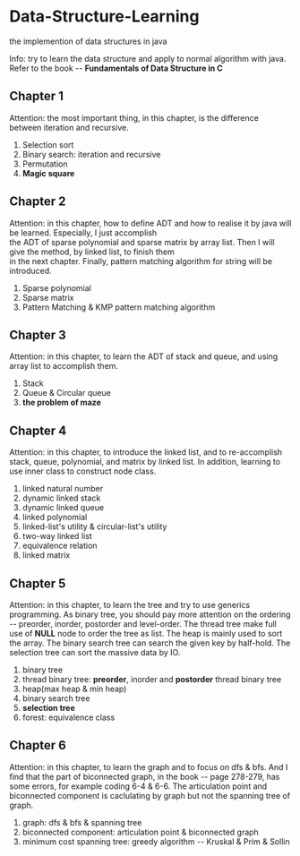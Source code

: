 # Data-Structure-Learning
the implemention of data structures in java

Info: try to learn the data structure and apply to normal algorithm with java.  
Refer to the book -- **Fundamentals of Data Structure in C**
  
## Chapter 1
Attention: the most important thing, in this chapter, is the difference between iteration and recursive.  
1. Selection sort  
2. Binary search: iteration and recursive  
3. Permutation  
4. **Magic square**  

## Chapter 2
Attention: in this chapter, how to define ADT and how to realise it by java will be learned. Especially, I just accomplish  
the ADT of sparse polynomial and sparse matrix by array list. Then I will give the method, by linked list, to finish them  
in the next chapter. Finally, pattern matching algorithm for string will be introduced.
1. Sparse polynomial  
2. Sparse matrix  
3. Pattern Matching & KMP pattern matching algorithm  

## Chapter 3  
Attention: in this chapter, to learn the ADT of stack and queue, and using array list to accomplish them.
1. Stack  
2. Queue & Circular queue  
3. **the problem of maze**

## Chapter 4  
Attention: in this chapter, to introduce the linked list, and to re-accomplish stack, queue, polynomial, and matrix by linked
list. In addition, learning to use inner class to construct node class.
1. linked natural number  
2. dynamic linked stack  
3. dynamic linked queue  
4. linked polynomial  
5. linked-list's utility & circular-list's utility  
6. two-way linked list  
7. equivalence relation  
8. linked matrix  

## Chapter 5  
Attention: in this chapter, to learn the tree and try to use generics programming. As binary tree, you should pay more attention on
the ordering -- preorder, inorder, postorder and level-order. The thread tree make full use of **NULL** node to order the tree as list.
The heap is mainly used to sort the array. The binary search tree can search the given key by half-hold. The selection tree can sort the massive data by IO. 
1. binary tree  
2. thread binary tree: **preorder**, inorder and **postorder** thread binary tree  
3. heap(max heap & min heap)  
4. binary search tree  
5. **selection tree**  
6. forest: equivalence class  

## Chapter 6  
Attention: in this chapter, to learn the graph and to focus on dfs & bfs. And I find that the part of biconnected graph, in the book -- page 278-279, has some errors, for example coding 6-4 & 6-6. The articulation point and biconnected component is caclulating by graph but not the spanning tree of graph.  
1. graph: dfs & bfs & spanning tree  
2. biconnected component: articulation point & biconnected graph  
3. minimum cost spanning tree: greedy algorithm -- Kruskal & Prim & Sollin  
